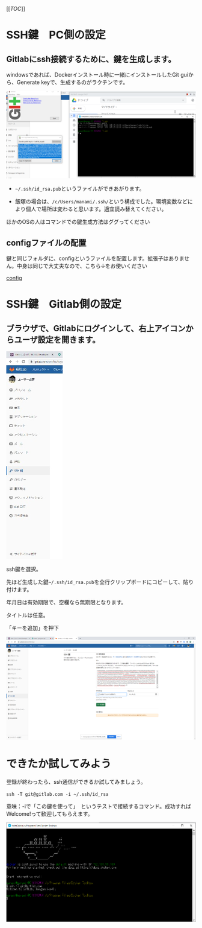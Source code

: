 [[_TOC_]]

# SSH鍵　PC側の設定

## Gitlabにssh接続するために、鍵を生成します。

windowsであれば、Dockerインストール時に一緒にインストールしたGit guiから、Generate keyで、生成するのがラクチンです。

![2020-08-30__1_](uploads/f717d156eb743e88ac83196473dbf7b1/2020-08-30__1_.png)

- `~/.ssh/id_rsa.pub`というファイルができあがります。

- 飯塚の場合は、`/c/Users/manami/.ssh/`という構成でした。環境変数などにより個人で場所は変わると思います。適宜読み替えてください。

ほかのOSの人はコマンドでの鍵生成方法はググってください


## configファイルの配置
鍵と同じフォルダに、configというファイルを配置します。拡張子はありません。中身は同じで大丈夫なので、こちら↓をお使いください

[config](uploads/f4a2ed20aee3e9ff91fa7db53d5a3e81/config)


# SSH鍵　Gitlab側の設定

##  ブラウザで、Gitlabにログインして、右上アイコンからユーザ設定を開きます。

![1598838705093](uploads/02a18d40de8300d4b04e52e1436c7eef/1598838705093.jpg)

ssh鍵を選択。

先ほど生成した鍵`~/.ssh/id_rsa.pub`を全行クリップボードにコピーして、貼り付けます。

年月日は有効期限で、空欄なら無期限となります。

タイトルは任意。

「キーを追加」を押下

![2020-08-30__2_](uploads/1de597f129637ad051b91b08c85dd376/2020-08-30__2_.png)


# できたか試してみよう

登録が終わったら、ssh通信ができるか試してみましょう。

`ssh -T git@gitlab.com -i ~/.ssh/id_rsa`

意味：-iで「この鍵を使って」　というテストで接続するコマンド。成功すればWelcome!って歓迎してもらえます。

![2020-08-31](uploads/f1ccabc424ccbb780439c338abdd43e0/2020-08-31.png)
